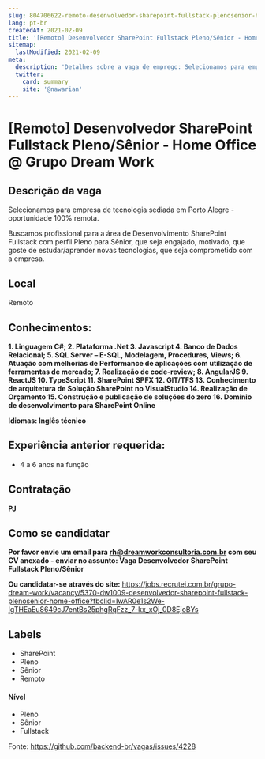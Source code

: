 ```yaml
---
slug: 804706622-remoto-desenvolvedor-sharepoint-fullstack-plenosenior-home-office-at-grupo-dream-work
lang: pt-br
createdAt: 2021-02-09
title: '[Remoto] Desenvolvedor SharePoint Fullstack Pleno/Sênior - Home Office @ Grupo Dream Work - Vaga de Emprego'
sitemap:
  lastModified: 2021-02-09
meta:
  description: 'Detalhes sobre a vaga de emprego: Selecionamos para empresa de tecnologia sediada em Porto Alegre - oportunidade 100% remota. Buscamos profissional para a área de Desenvolvimento SharePoint Fullstack com perfil Pleno para Sênior, que seja engajado, motivado, que goste de estudar/aprender novas tecnologias, que seja comprometido com a empresa.'
  twitter:
    card: summary
    site: '@nawarian'
---
```


# [Remoto] Desenvolvedor SharePoint Fullstack Pleno/Sênior - Home Office @ Grupo Dream Work

## Descrição da vaga

Selecionamos para empresa de tecnologia sediada em Porto Alegre - oportunidade 100% remota.

Buscamos profissional para a área de Desenvolvimento SharePoint Fullstack com perfil Pleno para Sênior, que seja engajado, motivado, que goste de estudar/aprender novas tecnologias, que seja comprometido com a empresa.

## Local

Remoto 

## Conhecimentos:

**1. Linguagem C#;
2. Plataforma .Net
3. Javascript
4. Banco de Dados Relacional;
5. SQL Server – E-SQL, Modelagem, Procedures, Views;
6. Atuação com melhorias de Performance de aplicações com utilização de ferramentas
de mercado;
7. Realização de code-review;
8. AngularJS
9. ReactJS
10. TypeScript
11. SharePoint SPFX
12. GIT/TFS
13. Conhecimento de arquitetura de Solução SharePoint no VisualStudio
14. Realização de Orçamento
15. Construção e publicação de soluções do zero
16. Domínio de desenvolvimento para SharePoint Online**

**Idiomas: Inglês técnico**

## Experiência anterior requerida:
- 4 a 6 anos na função

## Contratação

**PJ** 

## Como se candidatar

**Por favor envie um email para rh@dreamworkconsultoria.com.br com seu CV anexado - enviar no assunto: Vaga Desenvolvedor SharePoint Fullstack Pleno/Sênior**

**Ou candidatar-se através do site:** https://jobs.recrutei.com.br/grupo-dream-work/vacancy/5370-dw1009-desenvolvedor-sharepoint-fullstack-plenosenior-home-office?fbclid=IwAR0e1s2We-IgTHEaEu8649cJ7entBs25phgRqFzz_7-kx_xOj_0D8EjoBYs

## Labels
- SharePoint
- Pleno
- Sênior
- Remoto

#### Nível
- Pleno
- Sênior
- Fullstack

Fonte: https://github.com/backend-br/vagas/issues/4228